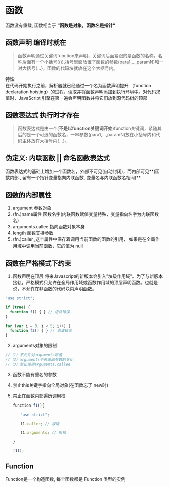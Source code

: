 # 函数
函数没有重载, 函数相当于 **“函数是对象，函数名是指针"**

## 函数声明 编译时就在
>函数声明通过关键词function来声明，关键词后面紧跟的是函数的名称，名称后面有一个小括号(()),括号里面放置了函数的参数(para1,...,paramN)和一对大括号{...}，函数的代码块就放在这个大括号内。    

特性:  
在代码开始执行之前，解析器就已经通过一个名为函数声明提升 （function declaration hoisting）的过程，读取并将函数声明添加到执行环境中。对代码求值时，JavaScript 引擎在第一遍会声明函数并将它们放到源代码树的顶部


## 函数表达式 执行时才存在
>函数表达式是由一个(**不是以function关键词开始**)function关键词，紧随其后的是一个可选的函数名，一串参数(para1,...,paramN)放在小括号内和代码主体放在大括号内{...}。

## 伪定义: 内联函数 || 命名函数表达式
函数表达式的基础上增加一个函数名，外部不可见(自动封闭)，而内部可见**(函数内部 , 留有一个指针变量指向内联函数, 变量名与内联函数名相同)**

## 函数的内部属性
1. argument 参数对象
2. (fn.)name属性 函数名字(内联函数赋值变量特殊，变量指向名字为内联函数名) 
2. arguments.callee 指向函数对象本身
3. length 函数支持参数
3. (fn.)caller ,这个属性中保存着调用当前函数的函数的引用， 如果是在全局作用域中调用当前函数，它的值为 null


## 函数在严格模式下约束
1. 函数声明在顶层
将来Javascript的新版本会引入"块级作用域"。为了与新版本接轨，严格模式只允许在全局作用域或函数作用域的顶层声明函数。也就是说，不允许在非函数的代码块内声明函数。
```javascript
"use strict";

if (true) {
  function f() { } // 语法错误
}

for (var i = 0; i < 5; i++) {
  function f2() { } // 语法错误
}
```

2. arguments对象的限制
```javascript
//（1）不允许对arguments赋值
//（2）arguments不再追踪参数的变化
//（3）禁止使用arguments.callee
```

3. 函数不能有重名的参数

4. 禁止this关键字指向全局对象(在函数忘了 new时)

5. 禁止在函数内部遍历调用栈
```javascript
　　function f1(){

　　　　"use strict";

　　　　f1.caller; // 报错

　　　　f1.arguments; // 报错

　　}

　　f1();
```


## Function
Function是一个构造函数, 每个函数都是 Function 类型的实例
